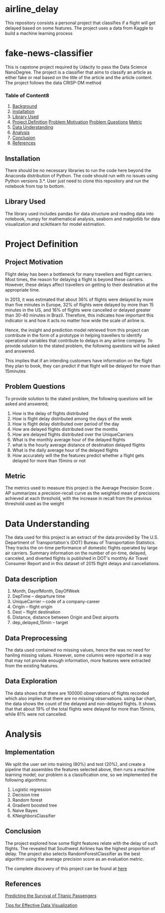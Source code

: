 # airline_delay
This repository consists a personal project that classifies if a flight will get delayed based on some features. The project uses a data from Kaggle to build a machine learning process

# fake-news-classifier
This is capstone project required by Udacity to pass the Data Science NanoDegree. The project is a classifier that aims to classify an article as either fake or real based on the title of the article and the article content. The project follows the data CRISP-DM method


### Table of Content8

1. [Background](#background)
2. [Installation](#installation)
3. [Library Used](#library)
4. [Project Definition](#definition)
    [Problem Motivation](#motivation)
    [Problem Questions](#questions)
    [Metric](#metric)
5. [Data Understanding](#understanding)
6. [Analysis](#analysis)
7. [Conclusion](#conclusion)
5. [References](#reference)


## Installation <a name="installation"></a>

There should be no necessary libraries to run the code here beyond the Anaconda distribution of Python.  The code should run with no issues using Python versions 3.*. User just need to clone this repository and run the notebook from top to bottom.

## Library Used <a name="library"></a>

The library used includes pandas for data structure and reading data into notebook, numpy for mathematical analysis, seaborn and matplotlib for data visualization and scikitlearn for model estimation. 

# Project Definition <a name="definition"></a>

## Project Motivation <a name="motivation"></a>

Flight delay has been a bottleneck for many travellers and flight carriers. Most times, the reason for delaying a flight is beyond these carriers. However, these delays affect travellers on getting to their destination at the appropriate time.

In 2013, it was estimated that about 36% of flights were delayed by more than five minutes in Europe, 32% of flights were delayed by more than 15 minutes in the US, and 16% of flights were cancelled or delayed greater than 30-40 minutes in Brazil. Therefore, this indicates how important this indicator is and how it acts no matter how wide the scale of airline is. 

Hence, the insight and prediction model retrieved from this project can contribute in the form of a prototype in helping travellers to identify operational variables that contribute to delays in any airline company. To provide solution to the stated problem, the following questions will be asked and answered.

This implies that if an intending customers have information on the flight they plan to book, they can predict if that flight will be delayed for more than 15minutes

## Problem Questions <a name="questions"></a>

To provide solution to the stated problem, the following questions will be asked and answered;
1. How is the delay of flights distributed
2. How is flight delay distributed among the days of the week
3. How is flight delay distributed over period of the day
4. How are delayed flights distributed over the months
5. How are delayed flights distributed over the UniqueCarriers
6. What is the monthly average hour of the delayed flights
7. what is the hourly average distance of destination delayed flights
8. What is the daily average hour of the delayed flights
9. How accurately will the the features predict whether a flight gets delayed for more than 15mins or not

## Metric <a name="metric"></a>
The metrics used to measure this project is the Average Precision Score . AP summarizes a precision-recall curve as the weighted mean of precisions achieved at each threshold, with the increase in recall from the previous threshold used as the weight


# Data Understanding <a name="understanding"></a>
The data used for this project is an extract of the data provided by The U.S. Department of Transportation's (DOT) Bureau of Transportation Statistics. They tracks the on-time performance of domestic flights operated by large air carriers. Summary information on the number of on-time, delayed, canceled, and diverted flights is published in DOT's monthly Air Travel Consumer Report and in this dataset of 2015 flight delays and cancellations.

## Data description

1. Month, DayofMonth, DayOfWeek
2. DepTime – departure time
3. UniqueCarrier – code of a company-career
4. Origin – flight origin
5. Dest – flight destination
6. Distance, distance between Origin and Dest airports
7. dep_delayed_15min – target

## Data Preprocessing

The data used contained no missing values, hence the was no need for hanling missing values. However, some columns were reported in a way that may not provide enough information, more features were extracted from the existing features.

## Data Exploration

The data shows that there are 100000 observations of flights recorded which also implies that there are no missing observations. using bar chart, the data shows the count of the delayed and non-delayed flights. It shows that that about 19% of the total flights were delayed for more than 15mins, while 81% were not cancelled. 

# Analysis <a name="analysis"></a>

## Implementation <a name="implement"></a>
We split the user set into training (80%) and test (20%), and create a pipeline that assembles the features selected above, then runs a machine learning model; our problem is a classification one, so we implemented the following algorithms:

1. Logistic regression
2. Decision tree
3. Random forest
4. Gradient boosted tree
5. Naive Bayes
6. KNeighborsClassifier



## Conclusion <a name="conclusion"></a>

The project explored how some flight features relate with the delay of such flights. The revealed that Southwest Airlines has the highest proportion of delay. The project also selects RandomForestClassifier as the best algorithm using the average precision score as an evaluation metric.

The complete discovery of this project can be found at [here](https://medium.com/@adeotiadegboyega/will-my-flight-be-delayed-or-not-dfb440c12b44?sk=e3311e52f2371f1f87fc97a3e7a84141)


## References <a name="reference"></a>

[Predicting the Survival of Titanic Passengers](https://towardsdatascience.com/predicting-the-survival-of-titanic-passengers-30870ccc7e8)

[Tips for Effective Data Visualization](https://towardsdatascience.com/tips-for-effective-data-visualization-d4b2af91db37)
